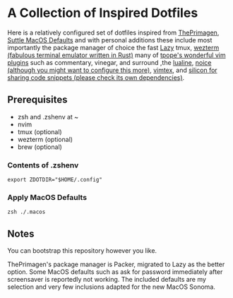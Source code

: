 # A Collection of Inspired Dotfiles 
Here is a relatively configured set of dotfiles inspired from [ThePrimagen](https://github.com/ThePrimeagen/init.lua/tree/master), [Suttle MacOS Defaults](https://github.com/kevinSuttle/macOS-Defaults)
and with personal additions these include most importantly the package manager of choice the fast [Lazy](https://github.com/folke/lazy.nvim)
tmux, [wezterm (fabulous terminal emulator written in Rust)](https://wezfurlong.org/wezterm/)
many of [tpope's wonderful vim plugins](https://github.com/tpope) such as commentary, vinegar, and surround
,the [lualine](https://github.com/nvim-lualine/lualine.nvim), [noice (although you might want to configure this more)](https://github.com/folke/noice.nvim), [vimtex](https://github.com/lervag/vimtex),
and [silicon for sharing code snippets (please check its own dependencies)](https://github.com/krivahtoo/silicon.nvim). 

## Prerequisites
- zsh and .zshenv at ~
- nvim
- tmux (optional)
- wezterm (optional)
- brew (optional)

### Contents of .zshenv 
```
export ZDOTDIR="$HOME/.config"
```
### Apply MacOS Defaults
```
zsh ./.macos
```

## Notes
You can bootstrap this repository however you like.

ThePrimagen's package manager is Packer, migrated to Lazy as the better option. Some MacOS defaults
such as ask for password immediately after screensaver is reportedly not working. The included defaults
are my selection and very few inclusions adapted for the new MacOS Sonoma.

